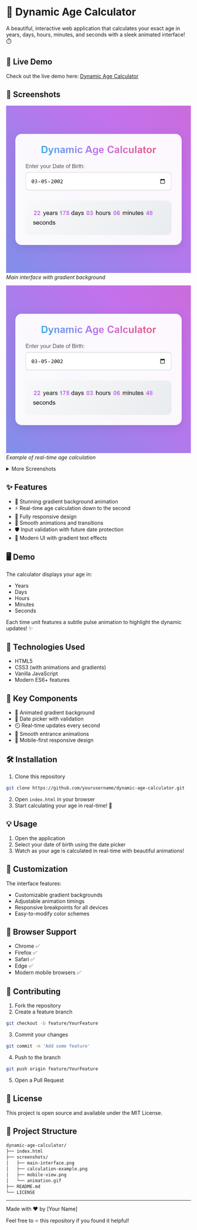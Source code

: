 # 🎂 Dynamic Age Calculator 

A beautiful, interactive web application that calculates your exact age in years, days, hours, minutes, and seconds with a sleek animated interface! ⏱️

## 🔴 Live Demo

Check out the live demo here: [Dynamic Age Calculator](https://babureddynr.github.io/age-caclualtor/)

## 📸 Screenshots

![Age Calculator Main Interface](https://github.com/babureddynr/age-caclualtor/blob/main/_C__Users_reddy_OneDrive_Desktop_Age-Calcuator_index.html.png)
*Main interface with gradient background*

![Age Calculation Example](https://github.com/babureddynr/age-caclualtor/blob/main/_C__Users_reddy_OneDrive_Desktop_Age-Calcuator_index.html.png)
*Example of real-time age calculation*

<details>
<summary>More Screenshots</summary>

![Mobile View](./screenshots/mobile-view.png)
*Responsive mobile interface*

![Animation Demo](./screenshots/animation.gif)
*Gradient animation in action*

</details>

## ✨ Features

- 🌈 Stunning gradient background animation
- ⚡ Real-time age calculation down to the second
- 📱 Fully responsive design
- 🎯 Smooth animations and transitions
- 🛡️ Input validation with future date protection
- 🎨 Modern UI with gradient text effects

## 🖥️ Demo

The calculator displays your age in:
- Years
- Days
- Hours
- Minutes
- Seconds

Each time unit features a subtle pulse animation to highlight the dynamic updates! ✨

## 🚀 Technologies Used

- HTML5
- CSS3 (with animations and gradients)
- Vanilla JavaScript
- Modern ES6+ features

## 🎯 Key Components

- 🎨 Animated gradient background
- 📅 Date picker with validation
- ⏲️ Real-time updates every second
- 💫 Smooth entrance animations
- 📱 Mobile-first responsive design

## 🛠️ Installation

1. Clone this repository
```bash
git clone https://github.com/yourusername/dynamic-age-calculator.git
```
2. Open `index.html` in your browser
3. Start calculating your age in real-time! 🎉

## 💡 Usage

1. Open the application
2. Select your date of birth using the date picker
3. Watch as your age is calculated in real-time with beautiful animations!

## 🎨 Customization

The interface features:
- Customizable gradient backgrounds
- Adjustable animation timings
- Responsive breakpoints for all devices
- Easy-to-modify color schemes

## 📱 Browser Support

- Chrome ✅
- Firefox ✅
- Safari ✅
- Edge ✅
- Modern mobile browsers ✅

## 🤝 Contributing

1. Fork the repository
2. Create a feature branch
```bash
git checkout -b feature/YourFeature
```
3. Commit your changes
```bash
git commit -m 'Add some feature'
```
4. Push to the branch
```bash
git push origin feature/YourFeature
```
5. Open a Pull Request

## 📄 License

This project is open source and available under the MIT License.

## 📁 Project Structure

```
dynamic-age-calculator/
├── index.html
├── screenshots/
│   ├── main-interface.png
│   ├── calculation-example.png
│   ├── mobile-view.png
│   └── animation.gif
├── README.md
└── LICENSE
```

---

Made with ❤️ by [Your Name]

Feel free to ⭐ this repository if you found it helpful!
